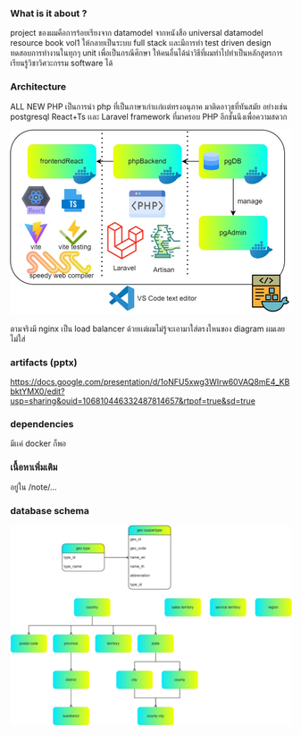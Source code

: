 ### What is it about ?
project ของผมคือการร้อยเรียงจาก datamodel จากหนังสือ universal datamodel resource book vol1 ให้กลายเป็นระบบ full stack เเละมีการทำ test driven design ทดสอบการทำงานในทุกๆ unit เพื่อเป็นกรณีศึกษา ให้คนอื่นได้นำวิธีที่ผมทำไปทำเป็นหลักสูตรการเรียนรู้วิชาวิศวะกรรม software ได้

### Architecture
ALL NEW PHP เป็นการนำ php ที่เป็นภาษาเก่าเเก่เเต่ทรงอนุภาค มาติดอาวุธที่ทันสมัย อย่างเช่น postgresql React+Ts เเละ Laravel framework ที่มาครอบ PHP อีกชั้นนึงเพื่อความสดวก

![architecture](./note_for_backend//architecture.jpg)

ตามจริงมี nginx เป็น load balancer ด้วยเเต่ผมไม่รู้จะเอามาใส่ตรงใหนของ diagram ผมเลยไม่ใส่

### artifacts (pptx)
https://docs.google.com/presentation/d/1oNFU5xwg3WIrw60VAQ8mE4_KBbktYMX0/edit?usp=sharing&ouid=106810446332487814657&rtpof=true&sd=true

### dependencies
มีเเค่ docker ก็พอ

### เนื้อหาเพิ่มเติม
อยู่ใน /note/...

### database schema
![database schema](./diagram/database-db_version3.jpg)
